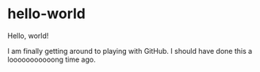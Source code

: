 # hello-world
Hello, world!

I am finally getting around to playing with GitHub. I should have done this a looooooooooong time ago.
